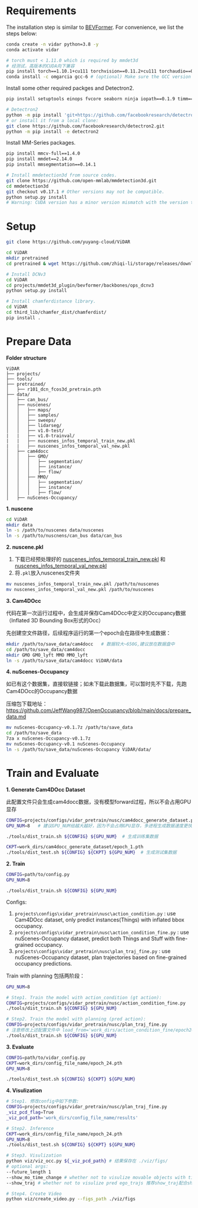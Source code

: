# Requirements

The installation step is similar to [BEVFormer](https://github.com/fundamentalvision/BEVFormer/blob/master/docs/install.md).
For convenience, we list the steps below:
```bash
conda create -n vidar python=3.8 -y
conda activate vidar

# torch must < 1.11.0 which is required by mmdet3d
# 经测试，高版本的CUDA向下兼容
pip install torch==1.10.1+cu111 torchvision==0.11.2+cu111 torchaudio==0.10.1 -f https://download.pytorch.org/whl/cu111/torch_stable.html
conda install -c omgarcia gcc-6 # (optional) Make sure the GCC version compatible with CUDA
```

Install some other required packges and Detectron2.
```bash
pip install setuptools einops fvcore seaborn ninja iopath==0.1.9 timm==0.6.13  typing-extensions==4.5.0 pylint ipython==8.12  numpy==1.19.5 matplotlib==3.5.2 numba==0.48.0 pandas==1.4.4 scikit-image==0.19.3 casadi==3.5.5 pytorch-lightning==1.2.5 lyft_dataset_sdk nuscenes-devkit plyfile networkx==2.2 trimesh==2.35.39 yapf==0.40.1

# Detectron2
python -m pip install 'git+https://github.com/facebookresearch/detectron2.git'
# or install it from a local clone:
git clone https://github.com/facebookresearch/detectron2.git
python -m pip install -e detectron2
```


Install MM-Series packages.
```bash
pip install mmcv-full==1.4.0
pip install mmdet==2.14.0
pip install mmsegmentation==0.14.1

# Install mmdetection3d from source codes.
git clone https://github.com/open-mmlab/mmdetection3d.git
cd mmdetection3d
git checkout v0.17.1 # Other versions may not be compatible.
python setup.py install 
# Warning: CUDA version has a minor version mismatch with the version that was used to compile PyTorch(11.1). Most likely this shouldn't be a problem. 不影响编译
```


# Setup
```bash
git clone https://github.com/yuyang-cloud/ViDAR

cd ViDAR
mkdir pretrained
cd pretrained & wget https://github.com/zhiqi-li/storage/releases/download/v1.0/r101_dcn_fcos3d_pretrain.pth

# Install DCNv3
cd ViDAR
cd projects/mmdet3d_plugin/bevformer/backbones/ops_dcnv3
python setup.py install

# Install chamferdistance library.
cd ViDAR
cd third_lib/chamfer_dist/chamferdist/
pip install .
```


# Prepare Data

**Folder structure**
```
ViDAR
├── projects/
├── tools/
├── pretrained/
│   ├── r101_dcn_fcos3d_pretrain.pth
├── data/
│   ├── can_bus/
│   ├── nuscenes/
│   │   ├── maps/
│   │   ├── samples/
│   │   ├── sweeps/
│   │   ├── lidarseg/
│   │   ├── v1.0-test/
|   |   ├── v1.0-trainval/
|   |   ├── nuscenes_infos_temporal_train_new.pkl
|   |   ├── nuscenes_infos_temporal_val_new.pkl
│   ├── cam4docc
│   │   ├── GMO/
│   │   │   ├── segmentation/
│   │   │   ├── instance/
│   │   │   ├── flow/
│   │   ├── MMO/
│   │   │   ├── segmentation/
│   │   │   ├── instance/
│   │   │   ├── flow/
│   ├── nuScenes-Occupancy/
```

**1. nuscene**
```bash
cd ViDAR
mkdir data
ln -s /path/to/nuscenes data/nuscenes
ln -s /path/to/nuscnens/can_bus data/can_bus
```

**2. nuscene.pkl**

1) 下载已经预处理好的 [nuscenes_infos_temporal_train_new.pkl](https://github.com/yuyang-cloud/ViDAR/releases/tag/nuscenes_infos_temporal_train_new.pkl) 和 [nuscenes_infos_temporal_val_new.pkl](https://github.com/yuyang-cloud/ViDAR/releases/tag/nuscenes_infos_temporal_val_new.pkl)
2) 将```.pkl```放入nuscenes文件夹

```bash
mv nuscenes_infos_temporal_train_new.pkl /path/to/nuscenes
mv nuscenes_infos_temporal_val_new.pkl /path/to/nuscenes
```

**3. Cam4DOcc**

代码在第一次运行过程中，会生成并保存Cam4DOcc中定义的Occupancy数据（Inflated 3D Bounding Box形式的Occ）

先创建空文件路径，后续程序运行的第一个epoch会在路径中生成数据：
```bash
mkdir /path/to/save_data/cam4docc   # 数据较大~650G,建议放在数据盘中
cd /path/to/save_data/cam4docc
mkdir GMO GMO_lyft MMO MMO_lyft
ln -s /path/to/save_data/cam4docc ViDAR/data
```

**4. nuScenes-Occupancy**

如已有这个数据集，直接软链接；如未下载此数据集，可以暂时先不下载，先跑Cam4DOcc的Occupancy数据

压缩包下载地址：
https://github.com/JeffWang987/OpenOccupancy/blob/main/docs/prepare_data.md

```bash
mv nuScenes-Occupancy-v0.1.7z /path/to/save_data
cd /path/to/save_data
7za x nuScenes-Occupancy-v0.1.7z
mv nuScenes-Occupancy-v0.1 nuScenes-Occupancy
ln -s /path/to/save_data/nuScenes-Occupancy ViDAR/data/
```




# Train and Evaluate

**1. Generate Cam4DOcc Dataset**

此配置文件只会生成cam4docc数据，没有模型forward过程，所以不会占用GPU显存

```bash
CONFIG=projects/configs/vidar_pretrain/nusc/cam4docc_generate_dataset.py
GPU_NUM=8   # 建议GPU_NUM给越大越好，因为不会占用GPU显存，多进程生成数据速度更快；8卡约1~2天

./tools/dist_train.sh ${CONFIG} ${GPU_NUM}  # 生成训练集数据

CKPT=work_dirs/cam4docc_generate_dataset/epoch_1.pth
./tools/dist_test.sh ${CONFIG} ${CKPT} ${GPU_NUM}  # 生成测试集数据
```


**2. Train**

```bash
CONFIG=path/to/config.py
GPU_NUM=8

./tools/dist_train.sh ${CONFIG} ${GPU_NUM}
```
Configs:

1) ```projects\configs\vidar_pretrain\nusc\action_condition.py``` : use Cam4DOcc dataset, only predict instances(Things) with inflated bbox occupancy.
2) ```projects\configs\vidar_pretrain\nusc\action_condition_fine.py``` : use nuScenes-Occupancy dataset, predict both Things and Stuff with fine-grained occupancy.
3) ```projects\configs\vidar_pretrain\nusc\plan_traj_fine.py``` : use nuScenes-Occupancy dataset, plan trajectories based on fine-grained occupancy predictions.

Train with planning 包括两阶段：
```bash
GPU_NUM=8

# Step1. Train the model with action_condition (gt action):
CONFIG=projects/configs/vidar_pretrain/nusc/action_condition_fine.py
./tools/dist_train.sh ${CONFIG} ${GPU_NUM}

# Step2. Train the model with planning (pred action):
CONFIG=projects/configs/vidar_pretrain/nusc/plan_traj_fine.py
# 注意修改上述配置文件中 load_from='work_dirs/action_condition_fine/epoch24.pth'为Step1的预训练权重
./tools/dist_train.sh ${CONFIG} ${GPU_NUM}
```

**3. Evaluate**

```bash
CONFIG=path/to/vidar_config.py
CKPT=work_dirs/config_file_name/epoch_24.pth
GPU_NUM=8

./tools/dist_test.sh ${CONFIG} ${CKPT} ${GPU_NUM}
```

**4. Visulization**

```bash
# Step1. 修改config中如下参数:
CONFIG=projects/configs/vidar_pretrain/nusc/plan_traj_fine.py
_viz_pcd_flag=True
_viz_pcd_path='work_dirs/config_file_name/results'

# Step2. Inference
CKPT=work_dirs/config_file_name/epoch_24.pth
GPU_NUM=8
./tools/dist_test.sh ${CONFIG} ${CKPT} ${GPU_NUM}

# Step3. Visulization
python viz/viz_occ.py ${_viz_pcd_path} # 结果保存在 ./viz/figs/
# optional args:
--future_length 1 
--show_mo_time_change # whether not to visulize movable objects with time_change colors
--show_traj # whether not to visulize pred ego_trajs 推荐show_traj配合show_mo_time_change使用，并将future_length调到3及以上

# Step4. Create Video
python viz/create_video.py --figs_path ./viz/figs
```
